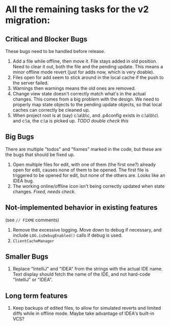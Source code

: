 # All the remaining tasks for the v2 migration:


## Critical and Blocker Bugs

These bugs need to be handled before release.

1. Add a file while offline, then move it.  File stays added in old position.
   Need to clear it out, both the file and the pending update.  This means a
   minor offline mode revert (just for adds now, which is very doable).
1. Files open for add seem to stick around in the local cache if the push to
   the server failed.
1. Warnings then warnings means the old ones are removed.
1. Change view state doesn't correctly match what's in the actual changes.
   This comes from a big problem with the design.  We need to properly map
   state objects to the pending update objects, so that local caches can
   correctly be cleaned up.
1. When project root is at (say) c:\a\b\c\, and .p4config exists in c:\a\b\c\ and c:\a, the
   c:\a is picked up.  *TODO double check this*


## Big Bugs

There are multiple "todos" and "fixmes" marked in the code, but these are the bugs
that should be fixed up.
1. Open multiple files for edit, with one of them (the first one?) already
   open for edit, causes none of them to be opened.
   The first file is triggered to be opened for edit, but none of the
   others are.  Looks like an IDEA bug.
1. The working online/offline icon isn't being correctly updated
   when state changes. *Fixed, needs check.*


## Not-implemented behavior in existing features

(see `// FIXME` comments)

1. Remove the excessive logging.  Move down to debug if necessary,
   and include `LOG.isDebugEnabled()` calls if debug is used.
1. `ClientCacheManager`


## Smaller Bugs

1. Replace "IntelliJ" and "IDEA" from the strings with the actual IDE name.
   Text display should fetch the name of the IDE, and not hard-code "IntelliJ" or
    "IDEA".

## Long term features

1. Keep backups of edited files, to allow for simulated reverts and limited diffs while in
   offline mode.  Maybe take advantage of IDEA's built-in VCS?

